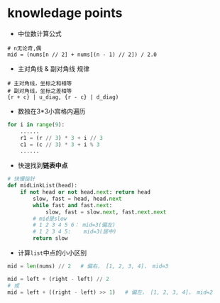 # knowledage points
- 中位数计算公式
```shell script
# n无论奇,偶
mid = (nums[n // 2] + nums[(n - 1) // 2]) / 2.0
```

- 主对角线 & 副对角线 规律
```shell
# 主对角线，坐标之和相等
# 副对角线，坐标之差相等
{r + c} | u_diag, {r - c} | d_diag)
```

- 数独在3*3小宫格内遍历
```python
for i in range(9):
    ......
    r1 = (r // 3) * 3 + i // 3
    c1 = (c // 3) * 3 + i % 3
    ......
```

- 快速找到**链表中点**
```python
# 快慢指针
def midLinkList(head):
    if not head or not head.next: return head
        slow, fast = head, head.next
        while fast and fast.next:
            slow, fast = slow.next, fast.next.next
        # mid是slow
        # 1 2 3 4 5 6： mid=3(偏左)
        # 1 2 3 4 5:    mid=3(居中)
        return slow
```

- 计算`list`中点的小小区别
```python
mid = len(nums) // 2   # 偏右， [1, 2, 3, 4]， mid=3

mid = left + (right - left) // 2
# 或
mid = left + ((right - left) >> 1)   # 偏左， [1, 2, 3, 4]， mid=2

